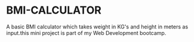 # BMI-CALCULATOR
A basic BMI calculator which takes weight in KG's and height in meters as input.this mini project is part of my Web Development bootcamp.
